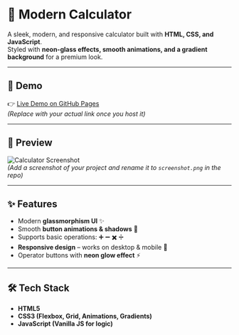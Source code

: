 # 🧮 Modern Calculator

A sleek, modern, and responsive calculator built with **HTML, CSS, and JavaScript**.  
Styled with **neon-glass effects, smooth animations, and a gradient background** for a premium look.  

---

## 🚀 Demo
👉 [Live Demo on GitHub Pages](https://your-username.github.io/calculator-app/)  
*(Replace with your actual link once you host it)*

---

## 📸 Preview
![Calculator Screenshot](screenshot.png)  
*(Add a screenshot of your project and rename it to `screenshot.png` in the repo)*  

---

## ✨ Features
- Modern **glassmorphism UI** ✨  
- Smooth **button animations & shadows** 🎨  
- Supports basic operations: ➕ ➖ ✖️ ➗  
- **Responsive design** – works on desktop & mobile 📱  
- Operator buttons with **neon glow effect** ⚡  

---

## 🛠️ Tech Stack
- **HTML5**  
- **CSS3 (Flexbox, Grid, Animations, Gradients)**  
- **JavaScript (Vanilla JS for logic)**  

